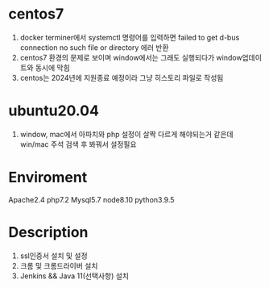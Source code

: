 # centos7
1. docker terminer에서 systemctl 명령어를 입력하면 failed to get d-bus connection no such file or directory 에러 반환
2. centos7 환경의 문제로 보이며 window에서는 그래도 실행되다가 window업데이트와 동시에 막힘
3. centos는 2024년에 지원종료 예정이라 그냥 히스토리 파일로 작성됨

# ubuntu20.04
1. window, mac에서 아파치와 php 설정이 살짝 다르게 해야되는거 같은데 win/mac 주석 검색 후 봐꿔서 설정필요

# Enviroment
Apache2.4 php7.2 Mysql5.7 node8.10 python3.9.5

# Description
1. ssl인증서 설치 및 설정
2. 크롬 및 크롬드라이버 설치
3. Jenkins && Java 11(선택사항) 설치